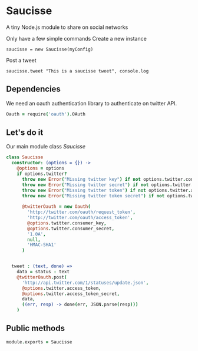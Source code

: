 Saucisse
========
A tiny Node.js module to share on social networks

Only have a few simple commands
Create a new instance 

`saucisse = new Saucisse(myConfig)`

Post a tweet

`saucisse.tweet "This is a saucisse tweet", console.log`



Dependencies
------------
We need an oauth authentication library to authenticate on twitter API.

```coffeescript
Oauth = require('oauth').OAuth
```

Let's do it
-----------
Our main module class *Saucisse*

```coffeescript
class Saucisse
  constructor: (options = {}) ->
    @options = options
    if options.twitter?
      throw new Error("Missing twitter key") if not options.twitter.consumer_key?
      throw new Error("Missing twitter secret") if not options.twitter.consumer_secret?
      throw new Error("Missing twitter token") if not options.twitter.access_token?
      throw new Error("Missing twitter token secret") if not options.twitter.access_token_secret?
      
      @twitterOauth = new Oauth(
        'http://twitter.com/oauth/request_token',
        'http://twitter.com/oauth/access_token',
        @options.twitter.consumer_key,
        @options.twitter.consumer_secret, 
        '1.0A',
        null,
        'HMAC-SHA1'
      )


  tweet : (text, done) =>
    data = status : text
    @twitterOauth.post(
      'http://api.twitter.com/1/statuses/update.json', 
      @options.twitter.access_token,
      @options.twitter.access_token_secret,
      data,
      ((err, resp) -> done(err, JSON.parse(resp)))
    )
```



Public methods
---------------

```coffeescript
module.exports = Saucisse
```

